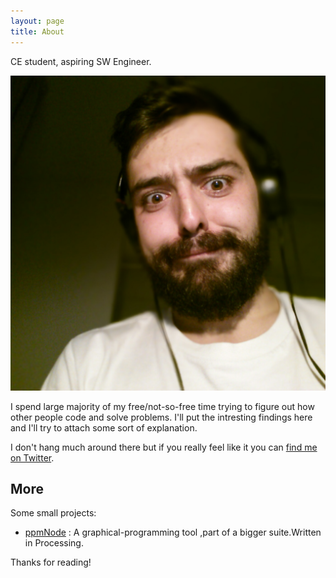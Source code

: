 ```yaml
---
layout: page
title: About
---
```


<p class="message">

  CE student, aspiring SW Engineer.

</p>
<div id="infoBox">
<img id="pic" src="/img/pic2.jpg" >
</div>


I spend large majority of my free/not-so-free time trying to figure out how other people code and
solve problems.
I'll put the intresting findings here and I'll try to attach some sort of explanation.

I don't hang much around there but if you really feel like it you can [find me on Twitter](https://twitter.com/mdo).

## More

Some small projects:

* [ppmNode](https://github.com/LoreBerli/ppmNode) : A graphical-programming tool ,part of a bigger suite.Written in Processing.


Thanks for reading!
